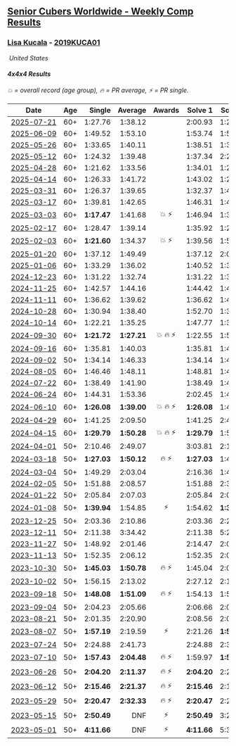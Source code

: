 <style>table {white-space: nowrap;}</style>
<link rel="stylesheet" type="text/css" href="/scw-comp/css/flags.css" />

## [Senior Cubers Worldwide - Weekly Comp Results](/scw-comp/results/)
### [Lisa Kucala](README.md) - [2019KUCA01](https://www.worldcubeassociation.org/persons/2019KUCA01?event=444)

<i class="flag flag-US" />&nbsp;United States

#### 4x4x4 Results

<span style="white-space: nowrap;">💥 = overall record (age group)</span>, <span style="white-space: nowrap;">🔥 = PR average</span>, <span style="white-space: nowrap;">⚡ = PR single</span>.

| Date | Age | Single | Average | Awards | Solve 1 | Solve 2 | Solve 3 | Solve 4 | Solve 5 | Video |
| :--: | :--: | --: | --: | :--: | --: | --: | --: | --: | --: | :-- |
| [2025-07-21](../../results/2025-07-21/444.md) | 60+ | 1:27.76 | 1:38.12 |  | 2:00.93 | 1:27.76 | 1:42.02 | 1:35.14 | 1:37.21 | [Desktop](https://www.facebook.com/events/1282615073570085/permalink/1288057903025802) / [Mobile](https://m.facebook.com/events/1282615073570085?view=permalink&id=1288057903025802) |
| [2025-06-09](../../results/2025-06-09/444.md) | 60+ | 1:49.52 | 1:53.10 |  | 1:53.74 | 1:56.05 | 1:49.52 | DNS | DNS | [Desktop](https://www.facebook.com/events/2080552229022879/permalink/2089984461412989) / [Mobile](https://m.facebook.com/events/2080552229022879?view=permalink&id=2089984461412989) |
| [2025-05-26](../../results/2025-05-26/444.md) | 60+ | 1:33.65 | 1:40.11 |  | 1:38.51 | 1:33.65 | 1:48.18 | DNS | DNS | [Desktop](https://www.facebook.com/events/682673204539262/permalink/690777200395529) / [Mobile](https://m.facebook.com/events/682673204539262?view=permalink&id=690777200395529) |
| [2025-05-12](../../results/2025-05-12/444.md) | 60+ | 1:24.32 | 1:39.48 |  | 1:37.34 | 2:21.44 | 1:24.32 | 1:42.73 | 1:38.38 | [Desktop](https://www.facebook.com/events/1048583683851881/permalink/1057860656257517) / [Mobile](https://m.facebook.com/events/1048583683851881?view=permalink&id=1057860656257517) |
| [2025-04-28](../../results/2025-04-28/444.md) | 60+ | 1:21.62 | 1:33.56 |  | 1:34.01 | 1:28.19 | 1:21.62 | 1:38.47 | 1:50.59 | [Desktop](https://www.facebook.com/events/1377117046816998/permalink/1385179706010732) / [Mobile](https://m.facebook.com/events/1377117046816998?view=permalink&id=1385179706010732) |
| [2025-04-14](../../results/2025-04-14/444.md) | 60+ | 1:26.33 | 1:41.72 |  | 1:43.02 | 1:26.33 | 1:41.84 | 1:59.82 | 1:40.30 | [Desktop](https://www.facebook.com/events/557740544015249/permalink/567069766415660) / [Mobile](https://m.facebook.com/events/557740544015249?view=permalink&id=567069766415660) |
| [2025-03-31](../../results/2025-03-31/444.md) | 60+ | 1:26.37 | 1:39.65 |  | 1:32.37 | 1:47.28 | 1:26.37 | 1:39.30 | 2:01.90 | [Desktop](https://www.facebook.com/events/1215716510554915/permalink/1229798785813354) / [Mobile](https://m.facebook.com/events/1215716510554915?view=permalink&id=1229798785813354) |
| [2025-03-17](../../results/2025-03-17/444.md) | 60+ | 1:39.81 | 1:42.65 |  | 1:46.31 | 1:41.82 | 1:39.81 | DNS | DNS | [Desktop](https://www.facebook.com/events/640124968972990/permalink/649414624710691) / [Mobile](https://m.facebook.com/events/640124968972990?view=permalink&id=649414624710691) |
| [2025-03-03](../../results/2025-03-03/444.md) | 60+ | **1:17.47** | 1:41.68 | 💥 ⚡ | 1:46.94 | 1:32.72 | **1:17.47** | 1:45.38 | 1:47.51 | [Desktop](https://www.facebook.com/events/1658275441710851/permalink/1666923140846081) / [Mobile](https://m.facebook.com/events/1658275441710851?view=permalink&id=1666923140846081) |
| [2025-02-17](../../results/2025-02-17/444.md) | 60+ | 1:28.47 | 1:39.14 |  | 1:35.92 | 1:28.47 | 1:40.51 | 1:46.32 | 1:41.00 | [Desktop](https://www.facebook.com/events/932951942320656/permalink/942579541357896) / [Mobile](https://m.facebook.com/events/932951942320656?view=permalink&id=942579541357896) |
| [2025-02-03](../../results/2025-02-03/444.md) | 60+ | **1:21.60** | 1:34.37 | 💥 ⚡ | 1:39.56 | 1:50.93 | 1:25.38 | **1:21.60** | 1:38.17 | [Desktop](https://www.facebook.com/events/1130545325035871/permalink/1139404954149908) / [Mobile](https://m.facebook.com/events/1130545325035871?view=permalink&id=1139404954149908) |
| [2025-01-20](../../results/2025-01-20/444.md) | 60+ | 1:37.12 | 1:49.49 |  | 1:37.12 | 2:07.27 | 1:44.08 | DNS | DNS | [Desktop](https://www.facebook.com/events/963859128590696/permalink/972774777699131) / [Mobile](https://m.facebook.com/events/963859128590696?view=permalink&id=972774777699131) |
| [2025-01-06](../../results/2025-01-06/444.md) | 60+ | 1:33.29 | 1:36.02 |  | 1:40.52 | 1:33.29 | 1:34.26 | DNS | DNS | [Desktop](https://www.facebook.com/events/634250922593731/permalink/644338308251659) / [Mobile](https://m.facebook.com/events/634250922593731?view=permalink&id=644338308251659) |
| [2024-12-23](../../results/2024-12-23/444.md) | 60+ | 1:31.22 | 1:32.74 |  | 1:31.22 | 1:33.70 | 1:33.31 | DNS | DNS | [Desktop](https://www.facebook.com/events/611146718114819/permalink/613950114501146) / [Mobile](https://m.facebook.com/events/611146718114819?view=permalink&id=613950114501146) |
| [2024-11-25](../../results/2024-11-25/444.md) | 60+ | 1:42.57 | 1:44.16 |  | 1:44.42 | 1:45.50 | 1:42.57 | DNS | DNS | [Desktop](https://www.facebook.com/events/568276315811932/permalink/577110324928531) / [Mobile](https://m.facebook.com/events/568276315811932?view=permalink&id=577110324928531) |
| [2024-11-11](../../results/2024-11-11/444.md) | 60+ | 1:36.62 | 1:39.62 |  | 1:36.62 | 1:45.03 | 1:37.22 | DNS | DNS | [Desktop](https://www.facebook.com/events/456459500381444/permalink/465105876183473) / [Mobile](https://m.facebook.com/events/456459500381444?view=permalink&id=465105876183473) |
| [2024-10-28](../../results/2024-10-28/444.md) | 60+ | 1:30.94 | 1:38.40 |  | 1:52.70 | 1:31.57 | 1:30.94 | DNS | DNS | [Desktop](https://www.facebook.com/events/1343692439829519/permalink/1352663635599066) / [Mobile](https://m.facebook.com/events/1343692439829519?view=permalink&id=1352663635599066) |
| [2024-10-14](../../results/2024-10-14/444.md) | 60+ | 1:22.21 | 1:35.25 |  | 1:47.77 | 1:37.23 | 1:22.21 | 1:28.71 | 1:39.82 | [Desktop](https://www.facebook.com/events/1556569994978787/permalink/1566287730673680) / [Mobile](https://m.facebook.com/events/1556569994978787?view=permalink&id=1566287730673680) |
| [2024-09-30](../../results/2024-09-30/444.md) | 60+ | **1:21.72** | **1:27.21** | 💥 🔥 ⚡ | 1:22.55 | 1:54.02 | **1:21.72** | 1:29.79 | 1:29.30 | [Desktop](https://www.facebook.com/events/1448319499191380/permalink/1458222061534457) / [Mobile](https://m.facebook.com/events/1448319499191380?view=permalink&id=1458222061534457) |
| [2024-09-16](../../results/2024-09-16/444.md) | 60+ | 1:35.81 | 1:40.03 |  | 1:35.81 | 1:46.09 | 1:38.18 | DNS | DNS | [Desktop](https://www.facebook.com/events/1169142974162460/permalink/1178250046585086) / [Mobile](https://m.facebook.com/events/1169142974162460?view=permalink&id=1178250046585086) |
| [2024-09-02](../../results/2024-09-02/444.md) | 50+ | 1:34.14 | 1:46.33 |  | 1:34.14 | 1:42.55 | 2:02.31 | DNS | DNS | [Desktop](https://www.facebook.com/events/496466003310019/permalink/504153689207917) / [Mobile](https://m.facebook.com/events/496466003310019?view=permalink&id=504153689207917) |
| [2024-08-05](../../results/2024-08-05/444.md) | 60+ | 1:46.46 | 1:48.11 |  | 1:48.81 | 1:46.46 | 1:49.05 | DNS | DNS | [Desktop](https://www.facebook.com/events/843031524469348/permalink/850990150340152) / [Mobile](https://m.facebook.com/events/843031524469348?view=permalink&id=850990150340152) |
| [2024-07-22](../../results/2024-07-22/444.md) | 60+ | 1:38.49 | 1:41.90 |  | 1:38.49 | 1:44.19 | 1:43.01 | DNS | DNS | [Desktop](https://www.facebook.com/events/785148847162745/permalink/793746452969651) / [Mobile](https://m.facebook.com/events/785148847162745?view=permalink&id=793746452969651) |
| [2024-06-24](../../results/2024-06-24/444.md) | 60+ | 1:44.31 | 1:53.36 |  | 2:02.45 | 1:44.31 | 1:53.31 | DNS | DNS | [Desktop](https://www.facebook.com/events/500485402410682/permalink/508467064945849) / [Mobile](https://m.facebook.com/events/500485402410682?view=permalink&id=508467064945849) |
| [2024-06-10](../../results/2024-06-10/444.md) | 60+ | **1:26.08** | **1:39.00** | 💥 🔥 ⚡ | **1:26.08** | 1:41.26 | 2:00.40 | 1:43.73 | 1:32.02 | [Desktop](https://www.facebook.com/events/804039971828225/permalink/812213697677519) / [Mobile](https://m.facebook.com/events/804039971828225?view=permalink&id=812213697677519) |
| [2024-04-29](../../results/2024-04-29/444.md) | 60+ | 1:41.25 | 2:09.50 |  | 1:41.25 | 2:43.57 | 2:03.69 | DNS | DNS | [Desktop](https://www.facebook.com/events/457727373442774/permalink/466770315871813) / [Mobile](https://m.facebook.com/events/457727373442774?view=permalink&id=466770315871813) |
| [2024-04-15](../../results/2024-04-15/444.md) | 60+ | **1:29.79** | **1:50.28** | 💥 🔥 ⚡ | **1:29.79** | 1:50.95 | 1:51.18 | 2:24.57 | 1:48.70 | [Desktop](https://www.facebook.com/events/824973009507415/permalink/831129975558385) / [Mobile](https://m.facebook.com/events/824973009507415?view=permalink&id=831129975558385) |
| [2024-04-01](../../results/2024-04-01/444.md) | 50+ | 2:10.46 | 2:49.07 |  | 3:03.81 | 2:10.46 | 3:12.95 | DNS | DNS | [Desktop](https://www.facebook.com/events/3767623586842150/permalink/3776945385909970) / [Mobile](https://m.facebook.com/events/3767623586842150?view=permalink&id=3776945385909970) |
| [2024-03-18](../../results/2024-03-18/444.md) | 50+ | **1:27.03** | **1:50.12** | 🔥 ⚡ | **1:27.03** | 1:49.17 | 1:44.09 | 1:57.09 | 2:14.12 | [Desktop](https://www.facebook.com/events/386186517521787/permalink/394273813379724) / [Mobile](https://m.facebook.com/events/386186517521787?view=permalink&id=394273813379724) |
| [2024-03-04](../../results/2024-03-04/444.md) | 50+ | 1:49.29 | 2:03.04 |  | 2:16.36 | 1:49.29 | 2:03.47 | DNS | DNS | [Desktop](https://www.facebook.com/events/3564311457163699/permalink/3571275443133967) / [Mobile](https://m.facebook.com/events/3564311457163699?view=permalink&id=3571275443133967) |
| [2024-02-05](../../results/2024-02-05/444.md) | 50+ | 1:51.88 | 2:08.57 |  | 1:51.88 | 2:34.24 | 1:59.59 | DNS | DNS | [Desktop](https://www.facebook.com/events/402593568902224/permalink/410864801408434) / [Mobile](https://m.facebook.com/events/402593568902224?view=permalink&id=410864801408434) |
| [2024-01-22](../../results/2024-01-22/444.md) | 50+ | 2:05.84 | 2:07.03 |  | 2:05.84 | 2:08.93 | 2:06.31 | DNS | DNS | [Desktop](https://www.facebook.com/events/395750252948744/permalink/403449025512200) / [Mobile](https://m.facebook.com/events/395750252948744?view=permalink&id=403449025512200) |
| [2024-01-08](../../results/2024-01-08/444.md) | 50+ | **1:39.94** | 1:54.85 | ⚡ | 1:54.62 | **1:39.94** | 2:09.99 | DNS | DNS | [Desktop](https://www.facebook.com/events/1414013359524928/permalink/1418080362451561) / [Mobile](https://m.facebook.com/events/1414013359524928?view=permalink&id=1418080362451561) |
| [2023-12-25](../../results/2023-12-25/444.md) | 50+ | 2:03.36 | 2:10.86 |  | 2:03.36 | 2:20.28 | 2:08.93 | DNS | DNS | [Desktop](https://www.facebook.com/events/349610014457902/permalink/357673293651574) / [Mobile](https://m.facebook.com/events/349610014457902?view=permalink&id=357673293651574) |
| [2023-12-11](../../results/2023-12-11/444.md) | 50+ | 2:11.38 | 3:34.42 |  | 2:11.38 | 5:24.54 | 3:07.35 | DNS | DNS | [Desktop](https://www.facebook.com/events/101679999707522/permalink/107004462508409) / [Mobile](https://m.facebook.com/events/101679999707522?view=permalink&id=107004462508409) |
| [2023-11-27](../../results/2023-11-27/444.md) | 50+ | 1:48.92 | 2:01.46 |  | 2:14.47 | 2:00.99 | 1:48.92 | DNS | DNS | [Desktop](https://www.facebook.com/events/305565215720258/permalink/311708258439287) / [Mobile](https://m.facebook.com/events/305565215720258?view=permalink&id=311708258439287) |
| [2023-11-13](../../results/2023-11-13/444.md) | 50+ | 1:52.35 | 2:06.12 |  | 1:52.35 | 2:03.80 | 2:22.20 | DNS | DNS | [Desktop](https://www.facebook.com/events/1374628593479428/permalink/1381743319434622) / [Mobile](https://m.facebook.com/events/1374628593479428?view=permalink&id=1381743319434622) |
| [2023-10-30](../../results/2023-10-30/444.md) | 50+ | **1:45.03** | **1:50.78** | 🔥 ⚡ | 1:45.04 | 2:02.28 | **1:45.03** | DNS | DNS | [Desktop](https://www.facebook.com/events/366558396032988/permalink/373913071964187) / [Mobile](https://m.facebook.com/events/366558396032988?view=permalink&id=373913071964187) |
| [2023-10-02](../../results/2023-10-02/444.md) | 50+ | 1:56.15 | 2:13.02 |  | 2:27.12 | 2:15.78 | 1:56.15 | DNS | DNS | [Desktop](https://www.facebook.com/events/370105888672980/permalink/376577171359185) / [Mobile](https://m.facebook.com/events/370105888672980?view=permalink&id=376577171359185) |
| [2023-09-18](../../results/2023-09-18/444.md) | 50+ | **1:48.08** | **1:51.09** | 🔥 ⚡ | 1:54.13 | 1:51.05 | **1:48.08** | DNS | DNS | [Desktop](https://www.facebook.com/events/3507561106126011/permalink/3514953262053462) / [Mobile](https://m.facebook.com/events/3507561106126011?view=permalink&id=3514953262053462) |
| [2023-09-04](../../results/2023-09-04/444.md) | 50+ | 2:04.23 | 2:05.66 |  | 2:06.66 | 2:04.23 | 2:06.10 | DNS | DNS | [Desktop](https://www.facebook.com/events/2764998176984627/permalink/2775159232635188) / [Mobile](https://m.facebook.com/events/2764998176984627?view=permalink&id=2775159232635188) |
| [2023-08-21](../../results/2023-08-21/444.md) | 50+ | 2:01.35 | 2:20.90 |  | 2:08.56 | 2:01.35 | 2:52.80 | DNS | DNS | [Desktop](https://www.facebook.com/events/605466225085334/permalink/611205791178044) / [Mobile](https://m.facebook.com/events/605466225085334?view=permalink&id=611205791178044) |
| [2023-08-07](../../results/2023-08-07/444.md) | 50+ | **1:57.19** | 2:19.59 | ⚡ | 2:21.26 | **1:57.19** | 2:40.33 | DNS | DNS | [Desktop](https://www.facebook.com/events/310216218066087/permalink/312143701206672) / [Mobile](https://m.facebook.com/events/310216218066087?view=permalink&id=312143701206672) |
| [2023-07-24](../../results/2023-07-24/444.md) | 50+ | 2:24.88 | 2:41.73 |  | 2:24.88 | 2:34.36 | 3:05.96 | DNS | DNS | [Desktop](https://www.facebook.com/events/3448294872104342/permalink/3456393231294506) / [Mobile](https://m.facebook.com/events/3448294872104342?view=permalink&id=3456393231294506) |
| [2023-07-10](../../results/2023-07-10/444.md) | 50+ | **1:57.43** | **2:04.48** | 🔥 ⚡ | 1:59.97 | **1:57.43** | 2:16.05 | DNS | DNS | [Desktop](https://www.facebook.com/events/972057793917824/permalink/977376403385963) / [Mobile](https://m.facebook.com/events/972057793917824?view=permalink&id=977376403385963) |
| [2023-06-26](../../results/2023-06-26/444.md) | 50+ | **2:04.20** | **2:11.37** | 🔥 ⚡ | **2:04.20** | 2:24.07 | 2:05.83 | DNS | DNS | [Desktop](https://www.facebook.com/events/1935666300144840/permalink/1942232592821544) / [Mobile](https://m.facebook.com/events/1935666300144840?view=permalink&id=1942232592821544) |
| [2023-06-12](../../results/2023-06-12/444.md) | 50+ | **2:15.46** | **2:21.37** | 🔥 ⚡ | **2:15.46** | 2:18.34 | 2:30.31 | DNS | DNS | [Desktop](https://www.facebook.com/events/575948201291091/permalink/581007904118454) / [Mobile](https://m.facebook.com/events/575948201291091?view=permalink&id=581007904118454) |
| [2023-05-29](../../results/2023-05-29/444.md) | 50+ | **2:20.47** | **2:32.33** | 🔥 ⚡ | **2:20.47** | 2:23.36 | 2:53.17 | DNS | DNS | [Desktop](https://www.facebook.com/events/769039921377061/permalink/774605720820481) / [Mobile](https://m.facebook.com/events/769039921377061?view=permalink&id=774605720820481) |
| [2023-05-15](../../results/2023-05-15/444.md) | 50+ | **2:50.49** | DNF | ⚡ | **2:50.49** | 3:24.36 | DNS | DNS | DNS | [Desktop](https://www.facebook.com/events/201773726045437/permalink/208493418706801) / [Mobile](https://m.facebook.com/events/201773726045437?view=permalink&id=208493418706801) |
| [2023-05-01](../../results/2023-05-01/444.md) | 50+ | **4:11.66** | DNF | ⚡ | **4:11.66** | 5:37.82 | DNS | DNS | DNS | [Desktop](https://www.facebook.com/events/1554845911676556/permalink/1560851531075994) / [Mobile](https://m.facebook.com/events/1554845911676556?view=permalink&id=1560851531075994) |


<!-- Global site tag (gtag.js) - Google Analytics -->
<script async src="https://www.googletagmanager.com/gtag/js?id=UA-86348435-3"></script>
<script>window.dataLayer = window.dataLayer || []; function gtag() {dataLayer.push(arguments);} gtag('js', new Date()); gtag('config', 'UA-86348435-3');</script>
